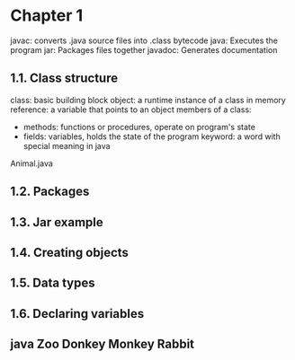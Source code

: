 # Chapter 1

javac: converts .java source files into .class bytecode
java: Executes the program
jar: Packages files together
javadoc: Generates documentation

## 1.1. Class structure

class: basic building block
object: a runtime instance of a class in memory
reference: a variable that points to an object
members of a class:
  - methods: functions or procedures, operate on program's state
  - fields: variables, holds the state of the program
keyword: a word with special meaning in java

Animal.java

## 1.2. Packages


## 1.3. Jar example

## 1.4. Creating objects

## 1.5. Data types

## 1.6. Declaring variables

## java Zoo Donkey Monkey Rabbit

